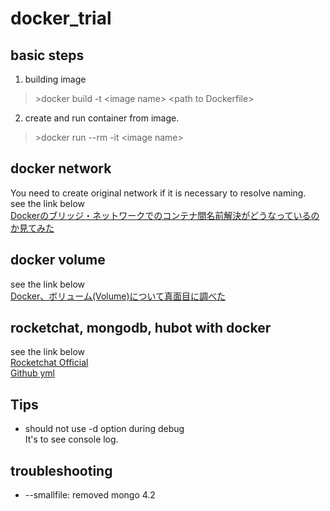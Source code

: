 # docker_trial
## basic steps
1. building image
> \>docker build -t \<image name\> \<path to Dockerfile\>
2. create and run container from image. 
> \>docker run --rm -it \<image name\>

## docker network
You need to create original network if it is necessary to resolve naming.  
see the link below  
[Dockerのブリッジ・ネットワークでのコンテナ間名前解決がどうなっているのか見てみた](https://qiita.com/tsukapah/items/677b1f5c89dcbe520344)

## docker volume
see the link below  
[Docker、ボリューム(Volume)について真面目に調べた](https://qiita.com/gounx2/items/23b0dc8b8b95cc629f32)

## rocketchat, mongodb, hubot with docker
see the link below  
[Rocketchat Official](https://rocket.chat/docs/installation/docker-containers/docker-compose/)  
[Github yml](https://github.com/RocketChat/Rocket.Chat/blob/develop/docker-compose.yml)

## Tips
- should not use \-d option during debug  
It's to see console log.

## troubleshooting
- \--smallfile: removed mongo 4.2
